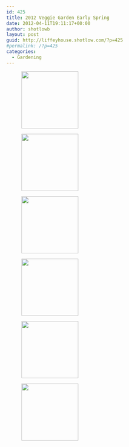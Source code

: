 ```yaml
---
id: 425
title: 2012 Veggie Garden Early Spring
date: 2012-04-11T19:11:17+00:00
author: shotlowb
layout: post
guid: http://liffeyhouse.shotlow.com/?p=425
#permalink: /?p=425
categories:
  - Gardening
---
```

<div id='gallery-8' class='gallery galleryid-425 gallery-columns-3 gallery-size-thumbnail'>
  <figure class='gallery-item'>

  <div class='gallery-icon landscape'>
    <a href='http://localhost:4567/wp-content/uploads/2012/04/IMG_0111.jpg'><img width="150" height="150" src="http://localhost:4567/wp-content/uploads/2012/04/IMG_0111-150x150.jpg" class="attachment-thumbnail size-thumbnail" alt="" srcset="http://localhost:4567/wp-content/uploads/2012/04/IMG_0111-150x150.jpg 150w, http://localhost:4567/wp-content/uploads/2012/04/IMG_0111-100x100.jpg 100w" sizes="100vw" /></a>
  </div></figure><figure class='gallery-item'>

  <div class='gallery-icon portrait'>
    <a href='http://localhost:4567/wp-content/uploads/2012/04/IMG_0110.jpg'><img width="150" height="150" src="http://localhost:4567/wp-content/uploads/2012/04/IMG_0110-150x150.jpg" class="attachment-thumbnail size-thumbnail" alt="" srcset="http://localhost:4567/wp-content/uploads/2012/04/IMG_0110-150x150.jpg 150w, http://localhost:4567/wp-content/uploads/2012/04/IMG_0110-100x100.jpg 100w" sizes="100vw" /></a>
  </div></figure><figure class='gallery-item'>

  <div class='gallery-icon landscape'>
    <a href='http://localhost:4567/wp-content/uploads/2012/04/IMG_0109.jpg'><img width="150" height="150" src="http://localhost:4567/wp-content/uploads/2012/04/IMG_0109-150x150.jpg" class="attachment-thumbnail size-thumbnail" alt="" srcset="http://localhost:4567/wp-content/uploads/2012/04/IMG_0109-150x150.jpg 150w, http://localhost:4567/wp-content/uploads/2012/04/IMG_0109-100x100.jpg 100w" sizes="100vw" /></a>
  </div></figure><figure class='gallery-item'>

  <div class='gallery-icon landscape'>
    <a href='http://localhost:4567/wp-content/uploads/2012/04/IMG_0104.jpg'><img width="150" height="150" src="http://localhost:4567/wp-content/uploads/2012/04/IMG_0104-150x150.jpg" class="attachment-thumbnail size-thumbnail" alt="" srcset="http://localhost:4567/wp-content/uploads/2012/04/IMG_0104-150x150.jpg 150w, http://localhost:4567/wp-content/uploads/2012/04/IMG_0104-100x100.jpg 100w" sizes="100vw" /></a>
  </div></figure><figure class='gallery-item'>

  <div class='gallery-icon portrait'>
    <a href='http://localhost:4567/wp-content/uploads/2012/04/IMG_0103.jpg'><img width="150" height="150" src="http://localhost:4567/wp-content/uploads/2012/04/IMG_0103-150x150.jpg" class="attachment-thumbnail size-thumbnail" alt="" srcset="http://localhost:4567/wp-content/uploads/2012/04/IMG_0103-150x150.jpg 150w, http://localhost:4567/wp-content/uploads/2012/04/IMG_0103-100x100.jpg 100w" sizes="100vw" /></a>
  </div></figure><figure class='gallery-item'>

  <div class='gallery-icon portrait'>
    <a href='http://localhost:4567/wp-content/uploads/2012/04/IMG_0102.jpg'><img width="150" height="150" src="http://localhost:4567/wp-content/uploads/2012/04/IMG_0102-150x150.jpg" class="attachment-thumbnail size-thumbnail" alt="" srcset="http://localhost:4567/wp-content/uploads/2012/04/IMG_0102-150x150.jpg 150w, http://localhost:4567/wp-content/uploads/2012/04/IMG_0102-100x100.jpg 100w" sizes="100vw" /></a>
  </div></figure>
</div>
